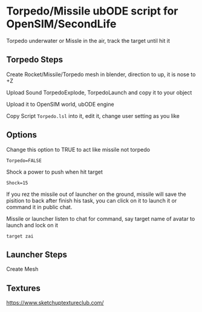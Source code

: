 # Torpedo/Missile ubODE script for OpenSIM/SecondLife

Torpedo underwater or Missle in the air, track the target until hit it

## Torpedo Steps

Create Rocket/Missile/Torpedo mesh in blender, direction to up, it is nose to +Z

Upload Sound TorpedoExplode, TorpedoLaunch and copy it to your object

Upload it to OpenSIM world, ubODE engine

Copy Script `Torpedo.lsl` into it, edit it, change user setting as you like

## Options

Change this option to TRUE to act like missile not torpedo

    Torpedo=FALSE

Shock a power to push when hit target

    Shock=15

If you rez the missile out of launcher on the ground, missile will save the pisition to back after finish his task, you can click on it to launch it or command it in public chat.

Missile or launcher listen to chat for command, say target name of avatar to launch and lock on it

    target zai

## Launcher Steps

Create Mesh

## Textures

https://www.sketchuptextureclub.com/

